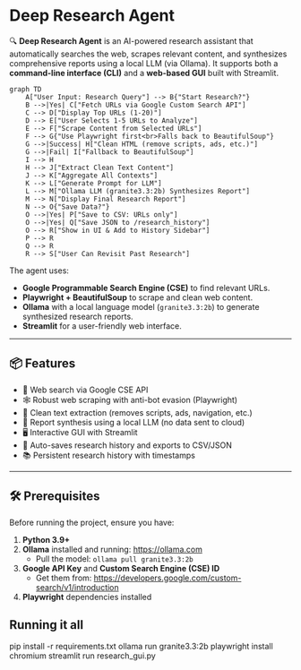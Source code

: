 # Deep Research Agent

🔍 **Deep Research Agent** is an AI-powered research assistant that automatically searches the web, scrapes relevant content, and synthesizes comprehensive reports using a local LLM (via Ollama). It supports both a **command-line interface (CLI)** and a **web-based GUI** built with Streamlit.

```mermaid
graph TD
    A["User Input: Research Query"] --> B{"Start Research?"}
    B -->|Yes| C["Fetch URLs via Google Custom Search API"]
    C --> D["Display Top URLs (1-20)"]
    D --> E["User Selects 1-5 URLs to Analyze"]
    E --> F["Scrape Content from Selected URLs"]
    F --> G{"Use Playwright first<br>Falls back to BeautifulSoup"}
    G -->|Success| H["Clean HTML (remove scripts, ads, etc.)"]
    G -->|Fail| I["Fallback to BeautifulSoup"]
    I --> H
    H --> J["Extract Clean Text Content"]
    J --> K["Aggregate All Contexts"]
    K --> L["Generate Prompt for LLM"]
    L --> M["Ollama LLM (granite3.3:2b) Synthesizes Report"]
    M --> N["Display Final Research Report"]
    N --> O{"Save Data?"}
    O -->|Yes| P["Save to CSV: URLs only"]
    O -->|Yes| Q["Save JSON to /research_history"]
    O --> R["Show in UI & Add to History Sidebar"]
    P --> R
    Q --> R
    R --> S["User Can Revisit Past Research"]
```

The agent uses:
- **Google Programmable Search Engine (CSE)** to find relevant URLs.
- **Playwright + BeautifulSoup** to scrape and clean web content.
- **Ollama** with a local language model (`granite3.3:2b`) to generate synthesized research reports.
- **Streamlit** for a user-friendly web interface.

---

## 📦 Features

- 🔎 Web search via Google CSE API
- 🕸️ Robust web scraping with anti-bot evasion (Playwright)
- 🧹 Clean text extraction (removes scripts, ads, navigation, etc.)
- 🤖 Report synthesis using a local LLM (no data sent to cloud)
- 🖥️ Interactive GUI with Streamlit
- 💾 Auto-saves research history and exports to CSV/JSON
- 📚 Persistent research history with timestamps

---

## 🛠️ Prerequisites

Before running the project, ensure you have:

1. **Python 3.9+**
2. **Ollama** installed and running: https://ollama.com
   - Pull the model: `ollama pull granite3.3:2b`
3. **Google API Key** and **Custom Search Engine (CSE) ID**
   - Get them from: https://developers.google.com/custom-search/v1/introduction
4. **Playwright** dependencies installed

## Running it all

pip install -r requirements.txt
ollama run granite3.3:2b
playwright install chromium
streamlit run research_gui.py
